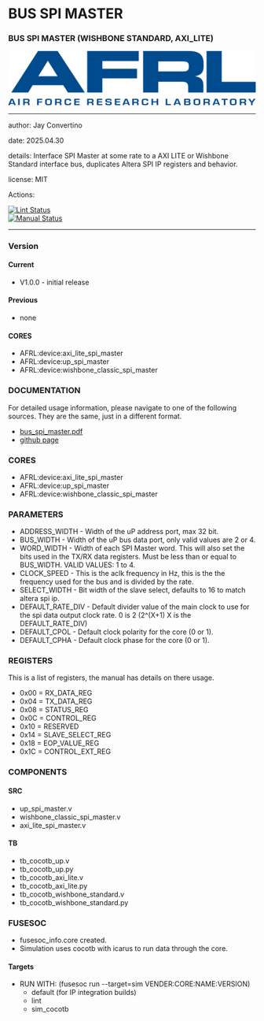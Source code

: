 # BUS SPI MASTER
### BUS SPI MASTER (WISHBONE STANDARD, AXI_LITE)

![image](docs/manual/img/AFRL.png)

---

  author: Jay Convertino   
  
  date: 2025.04.30
  
  details: Interface SPI Master at some rate to a AXI LITE or Wishbone Standard interface bus, duplicates Altera SPI IP registers and behavior.
  
  license: MIT   
   
  Actions:  

  [![Lint Status](../../actions/workflows/lint.yml/badge.svg)](../../actions)  
  [![Manual Status](../../actions/workflows/manual.yml/badge.svg)](../../actions)  
  
---

### Version
#### Current
  - V1.0.0 - initial release

#### Previous
  - none
#### CORES

  * AFRL:device:axi_lite_spi_master
  * AFRL:device:up_spi_master
  * AFRL:device:wishbone_classic_spi_master
### DOCUMENTATION
  For detailed usage information, please navigate to one of the following sources. They are the same, just in a different format.

  - [bus_spi_master.pdf](docs/manual/bus_spi_master.pdf)
  - [github page](https://johnathan-convertino-afrl.github.io/bus_spi_master/)

### CORES

  * AFRL:device:axi_lite_spi_master
  * AFRL:device:up_spi_master
  * AFRL:device:wishbone_classic_spi_master

### PARAMETERS

  *   ADDRESS_WIDTH    - Width of the uP address port, max 32 bit.
  *   BUS_WIDTH        - Width of the uP bus data port, only valid values are 2 or 4.
  *   WORD_WIDTH       - Width of each SPI Master word. This will also set the bits used in the TX/RX data registers. Must be less than or equal to BUS_WIDTH. VALID VALUES: 1 to 4.
  *   CLOCK_SPEED      - This is the aclk frequency in Hz, this is the the frequency used for the bus and is divided by the rate.
  *   SELECT_WIDTH     - Bit width of the slave select, defaults to 16 to match altera spi ip.
  *   DEFAULT_RATE_DIV - Default divider value of the main clock to use for the spi data output clock rate. 0 is 2 (2^(X+1) X is the DEFAULT_RATE_DIV)
  *   DEFAULT_CPOL     - Default clock polarity for the core (0 or 1).
  *   DEFAULT_CPHA     - Default clock phase for the core (0 or 1).

### REGISTERS

This is a list of registers, the manual has details on there usage.

  * 0x00 = RX_DATA_REG
  * 0x04 = TX_DATA_REG
  * 0x08 = STATUS_REG
  * 0x0C = CONTROL_REG
  * 0x10 = RESERVED
  * 0x14 = SLAVE_SELECT_REG
  * 0x18 = EOP_VALUE_REG
  * 0x1C = CONTROL_EXT_REG

### COMPONENTS
#### SRC

  * up_spi_master.v
  * wishbone_classic_spi_master.v
  * axi_lite_spi_master.v
  
#### TB

  * tb_cocotb_up.v
  * tb_cocotb_up.py
  * tb_cocotb_axi_lite.v
  * tb_cocotb_axi_lite.py
  * tb_cocotb_wishbone_standard.v
  * tb_cocotb_wishbone_standard.py

### FUSESOC

  * fusesoc_info.core created.
  * Simulation uses cocotb with icarus to run data through the core.

#### Targets

  * RUN WITH: (fusesoc run --target=sim VENDER:CORE:NAME:VERSION)
    - default (for IP integration builds)
    - lint
    - sim_cocotb

